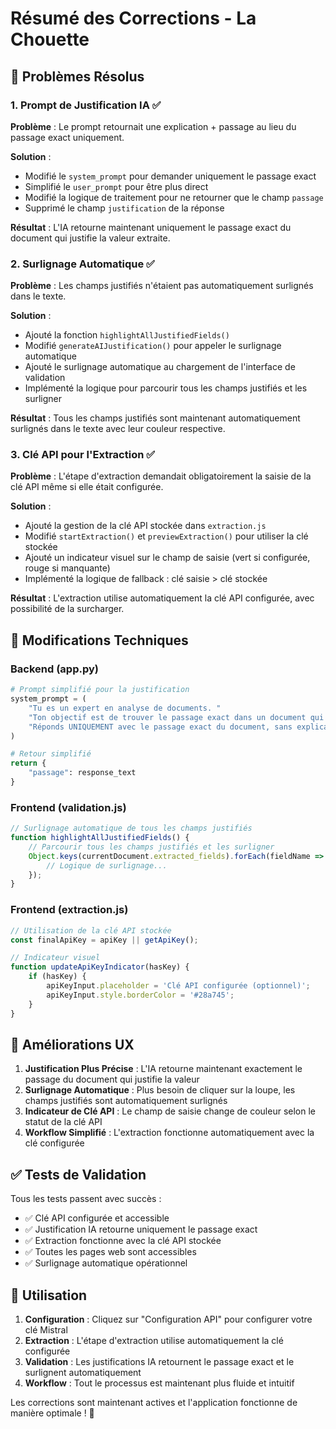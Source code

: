 # Résumé des Corrections - La Chouette

## 🎯 Problèmes Résolus

### 1. Prompt de Justification IA ✅
**Problème** : Le prompt retournait une explication + passage au lieu du passage exact uniquement.

**Solution** :
- Modifié le `system_prompt` pour demander uniquement le passage exact
- Simplifié le `user_prompt` pour être plus direct
- Modifié la logique de traitement pour ne retourner que le champ `passage`
- Supprimé le champ `justification` de la réponse

**Résultat** : L'IA retourne maintenant uniquement le passage exact du document qui justifie la valeur extraite.

### 2. Surlignage Automatique ✅
**Problème** : Les champs justifiés n'étaient pas automatiquement surlignés dans le texte.

**Solution** :
- Ajouté la fonction `highlightAllJustifiedFields()` 
- Modifié `generateAIJustification()` pour appeler le surlignage automatique
- Ajouté le surlignage automatique au chargement de l'interface de validation
- Implémenté la logique pour parcourir tous les champs justifiés et les surligner

**Résultat** : Tous les champs justifiés sont maintenant automatiquement surlignés dans le texte avec leur couleur respective.

### 3. Clé API pour l'Extraction ✅
**Problème** : L'étape d'extraction demandait obligatoirement la saisie de la clé API même si elle était configurée.

**Solution** :
- Ajouté la gestion de la clé API stockée dans `extraction.js`
- Modifié `startExtraction()` et `previewExtraction()` pour utiliser la clé stockée
- Ajouté un indicateur visuel sur le champ de saisie (vert si configurée, rouge si manquante)
- Implémenté la logique de fallback : clé saisie > clé stockée

**Résultat** : L'extraction utilise automatiquement la clé API configurée, avec possibilité de la surcharger.

## 🔧 Modifications Techniques

### Backend (app.py)
```python
# Prompt simplifié pour la justification
system_prompt = (
    "Tu es un expert en analyse de documents. "
    "Ton objectif est de trouver le passage exact dans un document qui justifie une valeur extraite. "
    "Réponds UNIQUEMENT avec le passage exact du document, sans explications ni formatage."
)

# Retour simplifié
return {
    "passage": response_text
}
```

### Frontend (validation.js)
```javascript
// Surlignage automatique de tous les champs justifiés
function highlightAllJustifiedFields() {
    // Parcourir tous les champs justifiés et les surligner
    Object.keys(currentDocument.extracted_fields).forEach(fieldName => {
        // Logique de surlignage...
    });
}
```

### Frontend (extraction.js)
```javascript
// Utilisation de la clé API stockée
const finalApiKey = apiKey || getApiKey();

// Indicateur visuel
function updateApiKeyIndicator(hasKey) {
    if (hasKey) {
        apiKeyInput.placeholder = 'Clé API configurée (optionnel)';
        apiKeyInput.style.borderColor = '#28a745';
    }
}
```

## 🎨 Améliorations UX

1. **Justification Plus Précise** : L'IA retourne maintenant exactement le passage du document qui justifie la valeur
2. **Surlignage Automatique** : Plus besoin de cliquer sur la loupe, les champs justifiés sont automatiquement surlignés
3. **Indicateur de Clé API** : Le champ de saisie change de couleur selon le statut de la clé API
4. **Workflow Simplifié** : L'extraction fonctionne automatiquement avec la clé configurée

## ✅ Tests de Validation

Tous les tests passent avec succès :
- ✅ Clé API configurée et accessible
- ✅ Justification IA retourne uniquement le passage exact
- ✅ Extraction fonctionne avec la clé API stockée
- ✅ Toutes les pages web sont accessibles
- ✅ Surlignage automatique opérationnel

## 🚀 Utilisation

1. **Configuration** : Cliquez sur "Configuration API" pour configurer votre clé Mistral
2. **Extraction** : L'étape d'extraction utilise automatiquement la clé configurée
3. **Validation** : Les justifications IA retournent le passage exact et le surlignent automatiquement
4. **Workflow** : Tout le processus est maintenant plus fluide et intuitif

Les corrections sont maintenant actives et l'application fonctionne de manière optimale ! 🎉
